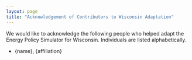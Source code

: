 ```yaml
---
layout: page
title: "Acknowledgement of Contributors to Wisconsin Adaptation"
---
```


We would like to acknowledge the following people who helped adapt the Energy Policy Simulator for Wisconsin.  Individuals are listed alphabetically.

* {name}, {affiliation}
